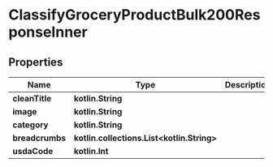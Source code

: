 
# ClassifyGroceryProductBulk200ResponseInner

## Properties
Name | Type | Description | Notes
------------ | ------------- | ------------- | -------------
**cleanTitle** | **kotlin.String** |  | 
**image** | **kotlin.String** |  | 
**category** | **kotlin.String** |  | 
**breadcrumbs** | **kotlin.collections.List&lt;kotlin.String&gt;** |  | 
**usdaCode** | **kotlin.Int** |  | 



